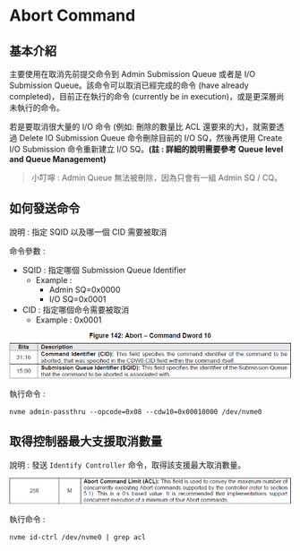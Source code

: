 # Abort Command



## 基本介紹

主要使用在取消先前提交命令到 Admin Submission Queue 或者是 I/O Submission Queue。該命令可以取消已經完成的命令 (have already completed)，目前正在執行的命令 (currently be in execution)，或是更深層尚未執行的命令。

若是要取消很大量的 I/O 命令 (例如: 刪除的數量比 ACL 還要來的大)，就需要透過 Delete IO Submission Queue 命令刪除目前的 I/O SQ，然後再使用 Create I/O Submission 命令重新建立 I/O SQ。**(註 : 詳細的說明需要參考 Queue level and Queue Management)**

> 小叮嚀 : Admin Queue 無法被刪除，因為只會有一組 Admin SQ / CQ。



## 如何發送命令

說明 : 指定 SQID 以及哪一個 CID 需要被取消

命令參數 : 

* SQID : 指定哪個 Submission Queue Identifier 
  * Example : 
    * Admin SQ=0x0000
    * I/O SQ=0x0001
* CID : 指定哪個命令需要被取消 
  * Example : 0x0001

![](https://github.com/miniedwins/learning/blob/main/nvme/pic/admin_command_set/abort_cmd_dw10.png)

執行命令 : 

~~~shell
nvme admin-passthru --opcode=0x08 --cdw10=0x00010000 /dev/nvme0
~~~



## 取得控制器最大支援取消數量

說明 : 發送 `Identify Controller` 命令，取得該支援最大取消數量。

![](https://github.com/miniedwins/learning/blob/main/nvme/pic/identify_controller/Identify_Controller_ACL.png)

執行命令 : 

~~~shell
nvme id-ctrl /dev/nvme0 | grep acl
~~~

